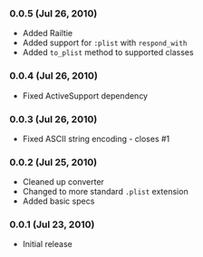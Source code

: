 ### 0.0.5 (Jul 26, 2010)

* Added Railtie
* Added support for `:plist` with `respond_with`
* Added `to_plist` method to supported classes

### 0.0.4 (Jul 26, 2010)

* Fixed ActiveSupport dependency

### 0.0.3 (Jul 26, 2010)

* Fixed ASCII string encoding - closes #1

### 0.0.2 (Jul 25, 2010)

* Cleaned up converter
* Changed to more standard `.plist` extension
* Added basic specs

### 0.0.1 (Jul 23, 2010)

* Initial release
